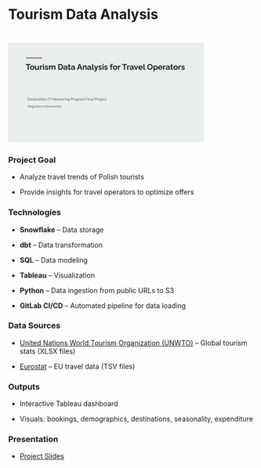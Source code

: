 # **Tourism Data Analysis**

[![Slides](img/animated_slides.gif)](https://docs.google.com/presentation/d/1qs3UIRQ5-HuqqduNPqPGDenVHPUck571MfyVD3c63vM/present)

### **Project Goal**

- Analyze travel trends of Polish tourists

- Provide insights for travel operators to optimize offers

### **Technologies**

- **Snowflake** – Data storage

- **dbt** – Data transformation

- **SQL** – Data modeling

- **Tableau** – Visualization

- **Python** – Data ingestion from public URLs to S3

- **GitLab CI/CD** – Automated pipeline for data loading

### **Data Sources**

- [United Nations World Tourism Organization (UNWTO)](https://www.unwto.org) – Global tourism stats (XLSX files)

- [Eurostat](https://ec.europa.eu/eurostat/data/database) – EU travel data (TSV files)

### **Outputs**

- Interactive Tableau dashboard

- Visuals: bookings, demographics, destinations, seasonality, expenditure

### **Presentation**

- [Project Slides](https://docs.google.com/presentation/d/1qs3UIRQ5-HuqqduNPqPGDenVHPUck571MfyVD3c63vM/present)
